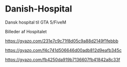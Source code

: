 # Danish-Hospital
Dansk hospital til GTA 5/FiveM

Billeder af Hospitalet

https://gyazo.com/231e7c9c71f8d05c9a88d2149f1febbb

https://gyazo.com/f4c741d506646d00adb812d9eafb345c

https://gyazo.com/fb4250da919b7136607fb41842a8c33f

